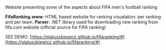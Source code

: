 Website presenting some of the aspects about FIFA men's football ranking

**FifaRanking.www**: HTML based website for ranking visualation: per ranking and per team.
**Parser**: .NET library used for downloading new ranking from fifa.com website (official source for FIFA ranking)

SEE DEMO: [https://platuszkiewicz.github.io/fifaranking/#](https://platuszkiewicz.github.io/fifaranking/#)
